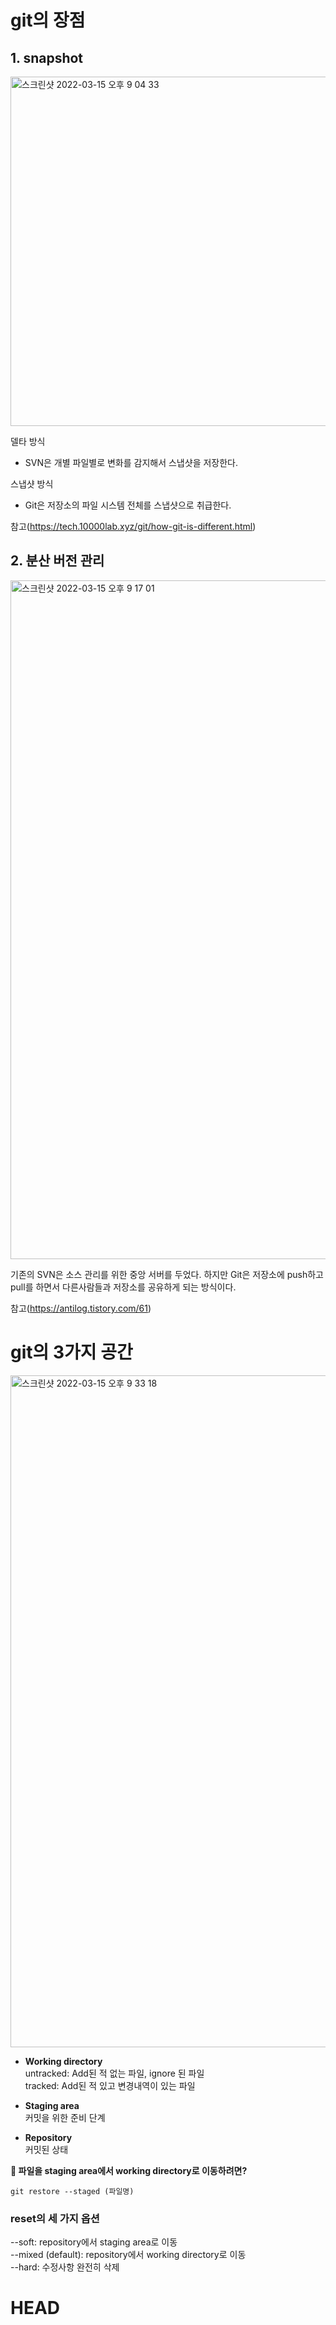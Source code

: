 # git의 장점

## 1. snapshot 
<img width="559" alt="스크린샷 2022-03-15 오후 9 04 33" src="https://user-images.githubusercontent.com/62633444/158374073-2b430756-bb32-4061-82d6-2b018c345b79.png">

델타 방식 
- SVN은 개별 파일별로 변화를 감지해서 스냅샷을 저장한다. 

스냅샷 방식
- Git은 저장소의 파일 시스템 전체를 스냅샷으로 취급한다. 

참고(https://tech.10000lab.xyz/git/how-git-is-different.html)

## 2. 분산 버전 관리
<img width="1086" alt="스크린샷 2022-03-15 오후 9 17 01" src="https://user-images.githubusercontent.com/62633444/158375941-94fa5fe5-5804-4102-8769-4f1b284d5cb9.png">


기존의 SVN은 소스 관리를 위한 중앙 서버를 두었다.
하지만 Git은 저장소에 push하고 pull를 하면서 다른사람들과 저장소를 공유하게 되는 방식이다. 

참고(https://antilog.tistory.com/61)

# git의 3가지 공간


<img width="1075" alt="스크린샷 2022-03-15 오후 9 33 18" src="https://user-images.githubusercontent.com/62633444/158378458-60083772-ed4f-4c30-8eeb-f780d92b13b3.png">

- **Working directory**  
untracked: Add된 적 없는 파일, ignore 된 파일  
tracked: Add된 적 있고 변경내역이 있는 파일

- **Staging area**  
커밋을 위한 준비 단계

- **Repository**  
커밋된 상태

**🤔 파일을 staging area에서 working directory로 이동하려면?**
```
git restore --staged (파일명)
```

### reset의 세 가지 옵션
--soft: repository에서 staging area로 이동  
--mixed (default): repository에서 working directory로 이동  
--hard: 수정사항 완전히 삭제

# HEAD
